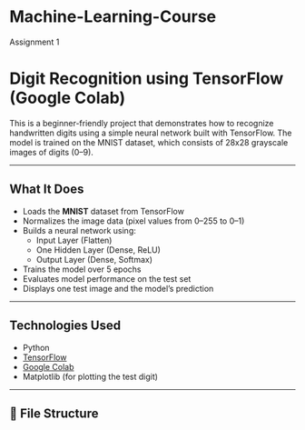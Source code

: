 # Machine-Learning-Course
Assignment 1
# Digit Recognition using TensorFlow (Google Colab)

This is a beginner-friendly project that demonstrates how to recognize handwritten digits using a simple neural network built with TensorFlow. The model is trained on the MNIST dataset, which consists of 28x28 grayscale images of digits (0–9).

---

## What It Does

- Loads the **MNIST** dataset from TensorFlow
- Normalizes the image data (pixel values from 0–255 to 0–1)
- Builds a neural network using:
  - Input Layer (Flatten)
  - One Hidden Layer (Dense, ReLU)
  - Output Layer (Dense, Softmax)
- Trains the model over 5 epochs
- Evaluates model performance on the test set
- Displays one test image and the model’s prediction

---

##  Technologies Used

- Python
- [TensorFlow](https://www.tensorflow.org/)
- [Google Colab](https://colab.research.google.com)
- Matplotlib (for plotting the test digit)

---

## 📂 File Structure

